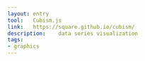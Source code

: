 ```yaml
---
layout: entry
tool:	Cubism.js
link:	https://square.github.io/cubism/
description:	data series visualization
tags:
- graphics
---
```

